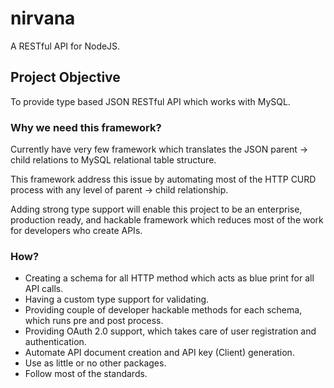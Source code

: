  # nirvana
 A RESTful API for NodeJS. 
 ## Project Objective
 To provide type based JSON RESTful API which works with MySQL. 
 ### Why we need this framework?
 Currently have very few framework which translates the JSON parent -> child relations to MySQL relational table structure. 

 This framework address this issue by automating most of the HTTP CURD process with any level of parent -> child relationship.
 
 Adding strong type support will enable this project to be an enterprise, production ready, and hackable framework which reduces most of the work for developers who create APIs.

 ### How?
 - Creating a schema for all HTTP method which acts as blue print for all API calls.
 - Having a custom type support for validating.
 - Providing couple of developer hackable methods for each schema, which runs pre and post process.
 - Providing OAuth 2.0 support, which takes care of user registration and authentication.
 - Automate API document creation and API key (Client) generation.
 - Use as little or no other packages.
 - Follow most of the standards.